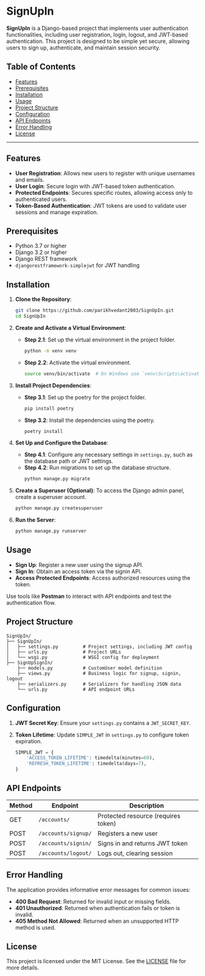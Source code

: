 # SignUpIn

**SignUpIn** is a Django-based project that implements user authentication functionalities, including user registration, login, logout, and JWT-based authentication. This project is designed to be simple yet secure, allowing users to sign up, authenticate, and maintain session security.

## Table of Contents

- [Features](#features)
- [Prerequisites](#prerequisites)
- [Installation](#installation)
- [Usage](#usage)
- [Project Structure](#project-structure)
- [Configuration](#configuration)
- [API Endpoints](#api-endpoints)
- [Error Handling](#error-handling)
- [License](#license)

---

## Features

- **User Registration**: Allows new users to register with unique usernames and emails.
- **User Login**: Secure login with JWT-based token authentication.
- **Protected Endpoints**: Secures specific routes, allowing access only to authenticated users.
- **Token-Based Authentication**: JWT tokens are used to validate user sessions and manage expiration.

## Prerequisites

- Python 3.7 or higher
- Django 3.2 or higher
- Django REST framework
- `djangorestframework-simplejwt` for JWT handling

## Installation

1. **Clone the Repository**:
   ```bash
   git clone https://github.com/parikhvedant2003/SignUpIn.git
   cd SignUpIn
   ```

2. **Create and Activate a Virtual Environment**:
   - **Step 2.1**: Set up the virtual environment in the project folder.
     ```bash
     python -m venv venv
     ```
   - **Step 2.2**: Activate the virtual environment.
     ```bash
     source venv/bin/activate  # On Windows use `venv\Scripts\activate`
     ```

3. **Install Project Dependencies**:
   - **Step 3.1**: Set up the poetry for the project folder.
     ```bash
     pip install poetry
     ```
   - **Step 3.2**: Install the dependencies using the poetry.
     ```bash
     poetry install
     ```

4. **Set Up and Configure the Database**:
   - **Step 4.1**: Configure any necessary settings in `settings.py`, such as the database path or JWT settings.
   - **Step 4.2**: Run migrations to set up the database structure.
     ```bash
     python manage.py migrate
     ```

5. **Create a Superuser (Optional)**:
   To access the Django admin panel, create a superuser account.
   ```bash
   python manage.py createsuperuser
   ```

6. **Run the Server**:
   ```bash
   python manage.py runserver
   ```

## Usage

- **Sign Up**: Register a new user using the signup API.
- **Sign In**: Obtain an access token via the signin API.
- **Access Protected Endpoints**: Access authorized resources using the token.

Use tools like **Postman** to interact with API endpoints and test the authentication flow.

## Project Structure

```
SignUpIn/
├── SignUpIn/
│   ├── settings.py         # Project settings, including JWT config
│   ├── urls.py             # Project URLs
│   └── wsgi.py             # WSGI config for deployment
├── SignUpSignIn/
    ├── models.py           # CustomUser model definition
    ├── views.py            # Business logic for signup, signin, logout
    ├── serializers.py      # Serializers for handling JSON data
    └── urls.py             # API endpoint URLs
```

## Configuration

1. **JWT Secret Key**: Ensure your `settings.py` contains a `JWT_SECRET_KEY`.
2. **Token Lifetime**:
   Update `SIMPLE_JWT` in `settings.py` to configure token expiration.
   
   ```python
   SIMPLE_JWT = {
       'ACCESS_TOKEN_LIFETIME': timedelta(minutes=60),
       'REFRESH_TOKEN_LIFETIME': timedelta(days=7),
   }
   ```

## API Endpoints

| Method | Endpoint            | Description                         |
|--------|---------------------|-------------------------------------|
| GET    | `/accounts/`        | Protected resource (requires token) |
| POST   | `/accounts/signup/` | Registers a new user                |
| POST   | `/accounts/signin/` | Signs in and returns JWT token      |
| POST   | `/accounts/logout/` | Logs out, clearing session          |

## Error Handling

The application provides informative error messages for common issues:
- **400 Bad Request**: Returned for invalid input or missing fields.
- **401 Unauthorized**: Returned when authentication fails or token is invalid.
- **405 Method Not Allowed**: Returned when an unsupported HTTP method is used.

## License

This project is licensed under the MIT License. See the [LICENSE](LICENSE) file for more details.
